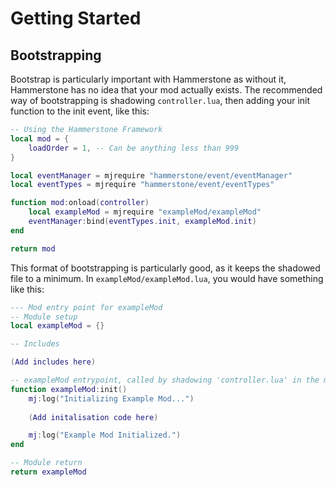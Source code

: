 # Getting Started

## Bootstrapping
Bootstrap is particularly important with Hammerstone as without it, Hammerstone has no idea that your mod actually exists. The recommended way of bootstrapping is shadowing `controller.lua`, then adding your init function to the init event, like this:
```lua
-- Using the Hammerstone Framework
local mod = {
	loadOrder = 1, -- Can be anything less than 999
}

local eventManager = mjrequire "hammerstone/event/eventManager"
local eventTypes = mjrequire "hammerstone/event/eventTypes"

function mod:onload(controller)
    local exampleMod = mjrequire "exampleMod/exampleMod"
    eventManager:bind(eventTypes.init, exampleMod.init)
end

return mod
```
This format of bootstrapping is particularly good, as it keeps the shadowed file to a minimum. In `exampleMod/exampleMod.lua`, you would have something like this:
```lua
--- Mod entry point for exampleMod
-- Module setup
local exampleMod = {}

-- Includes

(Add includes here)

-- exampleMod entrypoint, called by shadowing 'controller.lua' in the main thread.
function exampleMod:init()
	mj:log("Initializing Example Mod...")
	
	(Add initalisation code here)

	mj:log("Example Mod Initialized.")
end

-- Module return
return exampleMod
```